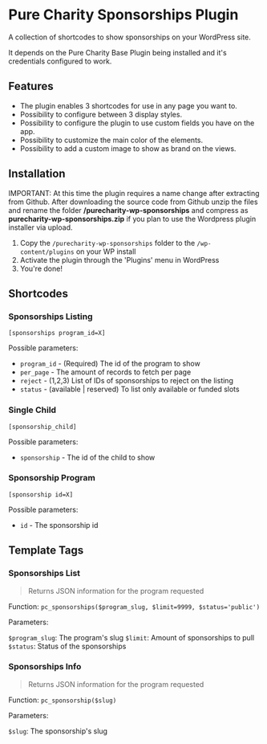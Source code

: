 # Pure Charity Sponsorships Plugin

A collection of shortcodes to show sponsorships on your WordPress site.

It depends on the Pure Charity Base Plugin being installed and it's credentials configured to work.

## Features

* The plugin enables 3 shortcodes for use in any page you want to.
* Possibility to configure between 3 display styles.
* Possibility to configure the plugin to use custom fields you have on the app.
* Possibility to customize the main color of the elements.
* Possibility to add a custom image to show as brand on the views.

## Installation

IMPORTANT:  At this time the plugin requires a name change after extracting from Github.  After downloading the source code from Github unzip the files and rename the folder **/purecharity-wp-sponsorships** and compress as **purecharity-wp-sponsorships.zip** if you plan to use the Wordpress plugin installer via upload.   

1. Copy the `/purecharity-wp-sponsorships` folder to the `/wp-content/plugins` on your WP install
2. Activate the plugin through the 'Plugins' menu in WordPress
3. You're done!

## Shortcodes

### Sponsorships Listing
`[sponsorships program_id=X]`

Possible parameters:
* `program_id` - (Required) The id of the program to show
* `per_page` - The amount of records to fetch per page
* `reject` - (1,2,3) List of IDs of sponsorships to reject on the listing
* `status` - (available | reserved) To list only available or funded slots

### Single Child
`[sponsorship_child]`

Possible parameters:
* `sponsorship` - The id of the child to show

### Sponsorship Program
`[sponsorship id=X]`

Possible parameters:
* `id` - The sponsorship id

## Template Tags

### Sponsorships List

> Returns JSON information for the program requested

Function:
`pc_sponsorships($program_slug, $limit=9999, $status='public')`

Parameters:

`$program_slug`: The program's slug
`$limit`: Amount of sponsorships to pull
`$status`: Status of the sponsorships

### Sponsorships Info

> Returns JSON information for the program requested

Function:
`pc_sponsorship($slug)`

Parameters:

`$slug`: The sponsorship's slug
